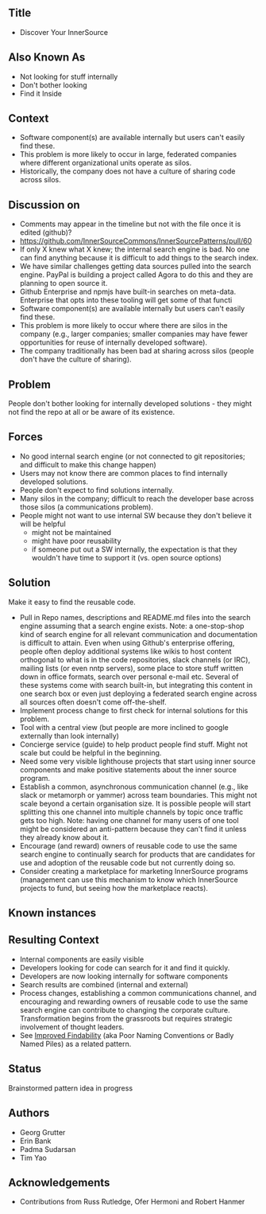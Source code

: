 ## Title
* Discover Your InnerSource

## Also Known As
* Not looking for stuff internally
* Don't bother looking
* Find it Inside

## Context
* Software component(s) are available internally but users can't easily find these.
* This problem is more likely to occur in large, federated companies where different organizational units operate as silos.
* Historically, the company does not have a culture of sharing code across silos.

## Discussion on
* Comments may appear in the timeline but not with the file once it is edited (github)?
* https://github.com/InnerSourceCommons/InnerSourcePatterns/pull/60
* If only X knew what X knew; the internal search engine is bad. No one can find anything because it is difficult to add things  to the search index.
* We have similar challenges getting data sources pulled into the search engine. PayPal is building a project called Agora to do this and they are planning to open source it.
* Github Enterprise and npmjs have built-in searches on meta-data. Enterprise that opts into these tooling will get some of that functi
* Software component(s) are available internally but users can't easily find these.
* This problem is more likely to occur where there are silos in the company (e.g., larger companies; smaller companies may have fewer opportunities for reuse of internally developed software). 
* The company traditionally has been bad at sharing across silos (people don't have the culture of sharing). 

## Problem
People don't bother looking for internally developed solutions - they might not find the repo at all or be aware of its existence.

## Forces
* No good internal search engine (or not connected to git repositories; and difficult to make this change happen)
* Users may not know there are common places to find internally developed solutions.
* People don't expect to find solutions internally.
* Many silos in the company; difficult to reach the developer base across those silos (a communications problem).
* People might not want to use internal SW because they don't believe it will be helpful
    - might not be maintained
    - might have poor reusability
    - if someone put out a SW internally, the expectation is that they wouldn't have time to support it (vs. open source options)

## Solution
Make it easy to find the reusable code.

* Pull in Repo names, descriptions and README.md files into the search engine assuming that a search engine exists. Note: a one-stop-shop kind of search engine for all relevant communication and documentation is difficult to attain. Even when using Github's enterprise offering, people often deploy additional systems like wikis to host content orthogonal to what is in the code repositories, slack channels (or IRC), mailing lists (or even nntp servers), some place to store stuff written down in office formats, search over personal e-mail etc. Several of these systems come with search built-in, but integrating this content in one search box or even just deploying a federated search engine across all sources often doesn't come off-the-shelf.
* Implement process change to first check for internal solutions for this problem.
* Tool with a central view (but people are more inclined to google externally than look internally)
* Concierge service (guide) to help product people find stuff. Might not scale but could be helpful in the beginning.
* Need some very visible lighthouse projects that start using inner source components and make positive statements about the inner source program.
* Establish a common, asynchronous communication channel (e.g., like slack or metamorph or yammer) across team boundaries. This might not scale beyond a certain organisation size. It is possible people will start splitting this one channel into multiple channels by topic once traffic gets too high. Note: having one channel for many users of one tool might be considered an anti-pattern because they can't find it unless they already know about it.
* Encourage (and reward) owners of reusable code to use the same search engine to continually search for products that are candidates for use and adoption of the reusable code but not currently doing so.
* Consider creating a marketplace for marketing InnerSource programs (management can use this mechanism to know which InnerSource projects to fund, but seeing how the marketplace reacts).

## Known instances


## Resulting Context
* Internal components are easily visible
* Developers looking for code can search for it and find it quickly.
* Developers are now looking internally for software components
* Search results are combined (internal and external)
* Process changes, establishing a common communications channel, and encouraging and rewarding owners of reusable code to use the same search engine can contribute to changing the corporate culture. Transformation begins from the grassroots but requires strategic involvement of thought leaders. 
* See [Improved Findability](improve-findability.md) (aka Poor Naming Conventions or Badly Named Piles) as a related pattern.

## Status
Brainstormed pattern idea in progress

## Authors
* Georg Grutter
* Erin Bank
* Padma Sudarsan
* Tim Yao

## Acknowledgements
* Contributions from Russ Rutledge, Ofer Hermoni and Robert Hanmer
